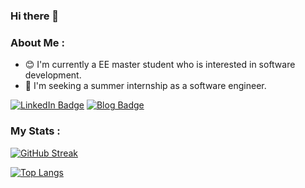 ### Hi there 👋

### About Me :

- 😊 I'm currently a EE master student who is interested in software development.
- 🤔 I'm seeking a summer internship as a software engineer.


<div>
  <a href="https://www.linkedin.com/in/jingtian-zhang27/"><img src="https://img.shields.io/badge/LinkedIn-blue?logo=linkedin&logoColor=white" alt="LinkedIn Badge"></a>
  <a href="https://iris1e27.github.io/"><img src="https://img.shields.io/badge/Iris1e27-Blog-blue" alt="Blog Badge"></a>
  <img src="https://komarev.com/ghpvc/?username=Iris1e27&style=flat-square&color=blue" alt=""/>
</div>

### My Stats :
  
[![GitHub Streak](http://github-readme-streak-stats.herokuapp.com?user=Iris1e27)](https://git.io/streak-stats)

[![Top Langs](https://github-readme-stats.vercel.app/api/top-langs/?username=Iris1e27)](https://github.com/anuraghazra/github-readme-stats)


<!--
**Iris1e27/iris1e27** is a ✨ _special_ ✨ repository because its `README.md` (this file) appears on your GitHub profile.

Here are some ideas to get you started:

- 🔭 I’m currently working on ...
- 🌱 I’m currently learning ...
- 👯 I’m looking to collaborate on ...
- 🤔 I’m looking for help with ...
- 💬 Ask me about ...
- 📫 How to reach me: ...
- 😄 Pronouns: ...
- ⚡ Fun fact: ...
-->
